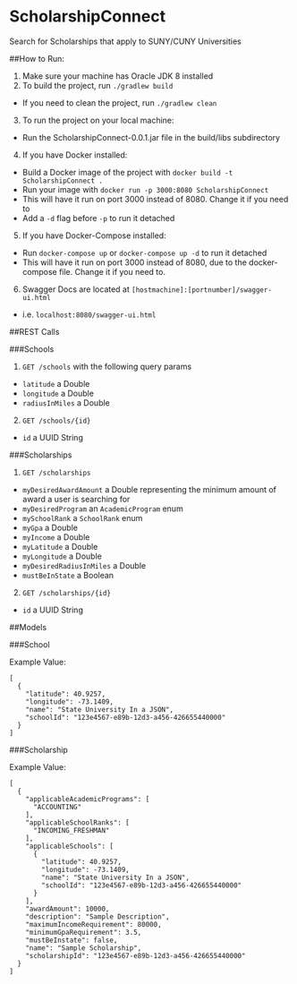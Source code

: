# ScholarshipConnect

Search for Scholarships that apply to SUNY/CUNY Universities

##How to Run:

1. Make sure your machine has Oracle JDK 8 installed
2. To build the project, run `./gradlew build`
 * If you need to clean the project, run `./gradlew clean`
3. To run the project on your local machine:
 * Run the ScholarshipConnect-0.0.1.jar file in the build/libs subdirectory
4. If you have Docker installed:
 * Build a Docker image of the project with `docker build -t ScholarshipConnect .`
 * Run your image with `docker run -p 3000:8080 ScholarshipConnect`
 * This will have it run on port 3000 instead of 8080. Change it if you need to
 * Add a `-d` flag before `-p` to run it detached
5. If you have Docker-Compose installed:
 * Run `docker-compose up` or `docker-compose up -d` to run it detached
 * This will have it run on port 3000 instead of 8080, due to the docker-compose file. Change it if you need to.
6. Swagger Docs are located at `[hostmachine]:[portnumber]/swagger-ui.html`
 * i.e. `localhost:8080/swagger-ui.html`

##REST Calls

###Schools
1. `GET /schools` with the following query params
 * `latitude` a Double
 * `longitude` a Double
 * `radiusInMiles` a Double
2. `GET /schools/{id}`
 * `id` a UUID String

###Scholarships

1. `GET /scholarships`
 * `myDesiredAwardAmount` a Double representing the minimum amount of award a user is searching for
 * `myDesiredProgram` an `AcademicProgram` enum
 * `mySchoolRank` a `SchoolRank` enum
 * `myGpa` a Double
 * `myIncome` a Double
 * `myLatitude` a Double
 * `myLongitude` a Double
 * `myDesiredRadiusInMiles` a Double
 * `mustBeInState` a Boolean
2. `GET /scholarships/{id}`
 * `id` a UUID String
 
##Models

###School

Example Value:

```
[
  {
    "latitude": 40.9257,
    "longitude": -73.1409,
    "name": "State University In a JSON",
    "schoolId": "123e4567-e89b-12d3-a456-426655440000"
  }
]
```

###Scholarship

Example Value:

```
[
  {
    "applicableAcademicPrograms": [
      "ACCOUNTING"
    ],
    "applicableSchoolRanks": [
      "INCOMING_FRESHMAN"
    ],
    "applicableSchools": [
      {
        "latitude": 40.9257,
        "longitude": -73.1409,
        "name": "State University In a JSON",
        "schoolId": "123e4567-e89b-12d3-a456-426655440000"
      }
    ],
    "awardAmount": 10000,
    "description": "Sample Description",
    "maximumIncomeRequirement": 80000,
    "minimumGpaRequirement": 3.5,
    "mustBeInstate": false,
    "name": "Sample Scholarship",
    "scholarshipId": "123e4567-e89b-12d3-a456-426655440000"
  }
]
```
